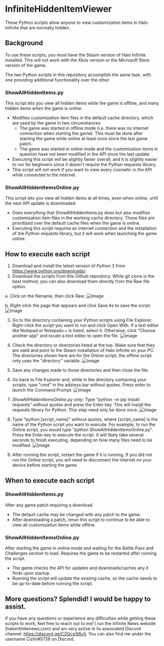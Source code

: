 # InfiniteHiddenItemViewer
These Python scripts allow anyone to view customization items in Halo Infinite that are normally hidden.

## Background
To use these scripts, you must have the Steam version of Halo Infinite installed. This will not work with the Xbox version or the Microsoft Store version of the game.

The two Python scripts in this repository accomplish the same task, with one providing additional functionality over the other.

### ShowAllHiddenItems.py
This script lets you view all hidden items while the game is offline, and many hidden items when the game is online.
- Modifies customization item files in the default cache directory, which are used by the game in two circumstances:
  - The game was started in offline mode (i.e. there was no internet connection when starting the game). This must be done after starting the game while online at least once since the last game patch.
  - The game was started in online mode and the customization items in question have not been modified in the API since the last update.
- Executing this script will be slightly faster overall, and it is slightly easier to run for beginners since it doesn't require the Python requests library.
- This script will not work if you want to view every cosmetic in the API while connected to the internet.

### ShowAllHiddenItemsOnline.py
This script lets you view all hidden items at all times, even when online, until the next API update is downloaded.
- Does everything that ShowAllHiddenItems.py does but also modifies customization item files in the working cache directory. These files are prioritized over the default cache files when the game is online.
- Executing this script requires an internet connection and the installation of the Python requests library, but it will work when launching the game online.

## How to execute each script
1) Download and install the latest version of Python 3 from https://www.python.org/downloads/.
2) Download the scripts from this Github repository. While git clone is the best method, you can also download them directly from the Raw file option.

a. Click on the filename, then click Raw:
![image](https://user-images.githubusercontent.com/45015771/167306325-bbf1d0b3-4a5e-4d66-b753-932deea68f40.png)

b. Right-click the page that appears and click Save As to save the script.
![image](https://user-images.githubusercontent.com/45015771/167306401-f8f734fb-96bc-4385-8db1-1420ee890d74.png)

3) Go to the directory containing your Python scripts using File Explorer. Right-click the script you want to run and click Open With. If a text editor like Notepad or Notepad++ is listed, select it. Otherwise, click "Choose another app" and locate a text editor to open the file.
![image](https://user-images.githubusercontent.com/45015771/167306501-edb3fcc2-1ac6-451e-b028-295419f5382f.png)

4) Check the directory or directories listed at the top. Make sure that they are valid and point to the Steam installation of Halo Infinite on your PC. The directories shown here are for the Online script; the offline script only uses the "directory" variable.
![image](https://user-images.githubusercontent.com/45015771/167306608-437bb8a9-b9ae-4200-906a-eac63c683094.png)

5) Save any changes made to those directories and then close the file.
6) Go back to File Explorer and, while in the directory containing your scripts, type "cmd" in the address bar without quotes. Press enter to launch the Command Prompt.
![image](https://user-images.githubusercontent.com/45015771/167306745-fd38b821-2eab-4c03-a4bb-514aeba82029.png)

7) *ShowAllHiddenItemsOnline.py only*: Type "python -m pip install requests" without quotes and press the Enter key. This will install the requests library for Python. This step need only be done once.
![image](https://user-images.githubusercontent.com/45015771/167306942-ff5e9b28-424b-4a2d-871e-3886a33cd3ad.png)

9) Type "python [script_name]" without quotes, where [script_name] is the name of the Python script you want to execute. For example, to run the Online script, you would type "python ShowAllHiddenItemsOnline.py". Press the Enter key to execute the script. It will likely take several seconds to finish executing, depending on how many files need to be modified.
![image](https://user-images.githubusercontent.com/45015771/167307111-6201cfac-ba27-45b9-a3fd-662fda0bb799.png)

10) After running the script, restart the game if it is running. If you did not run the Online script, you will need to disconnect the internet on your device before starting the game.

## When to execute each script
### ShowAllHiddenItems.py
After any game patch requiring a download.
- The default cache may be changed with any patch to the game. 
- After downloading a patch, rerun this script to continue to be able to view all customization items while offline.

### ShowAllHiddenItemsOnline.py
After starting the game in online mode and waiting for the Battle Pass and Challenges section to load. Requires the game to be restarted after running the script.
- The game checks the API for updates and downloads/caches any it finds upon startup.
- Running the script will update the existing cache, so the cache needs to be up-to-date before running the script.

## More questions? Splendid! I would be happy to assist.
If you have any questions or experience any difficulties while getting these scripts to work, feel free to reach out to me! I run the Infinite News website (haloinfinitenews.com) and am very active in its associated Discord channel: https://discord.gg/C2QcsjS6v5. You can also find me under the username Cizlin#5738 on Discord.
